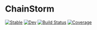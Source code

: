# ChainStorm

[![Stable](https://img.shields.io/badge/docs-stable-blue.svg)](https://MurrellGroup.github.io/ChainStorm.jl/stable/)
[![Dev](https://img.shields.io/badge/docs-dev-blue.svg)](https://MurrellGroup.github.io/ChainStorm.jl/dev/)
[![Build Status](https://github.com/MurrellGroup/ChainStorm.jl/actions/workflows/CI.yml/badge.svg?branch=main)](https://github.com/MurrellGroup/ChainStorm.jl/actions/workflows/CI.yml?query=branch%3Amain)
[![Coverage](https://codecov.io/gh/MurrellGroup/ChainStorm.jl/branch/main/graph/badge.svg)](https://codecov.io/gh/MurrellGroup/ChainStorm.jl)
